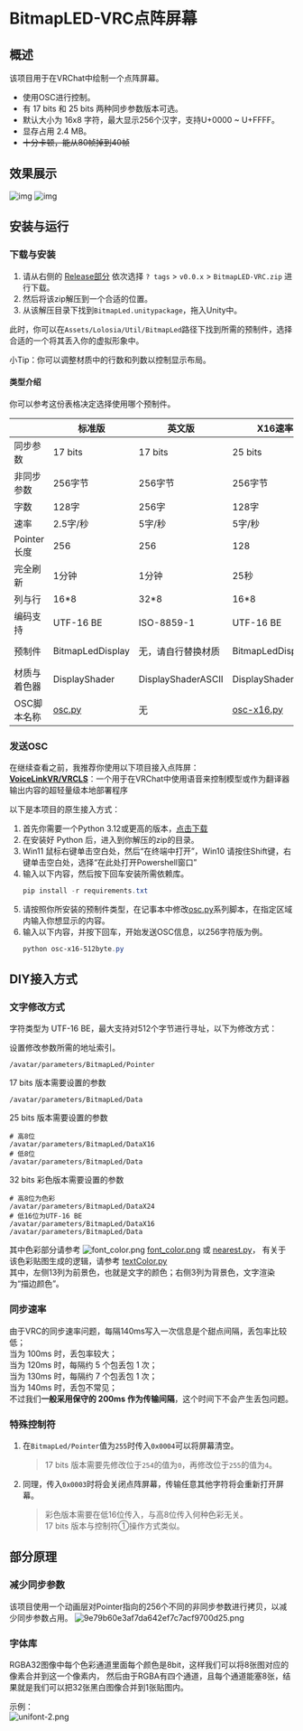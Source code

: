 # BitmapLED-VRC点阵屏幕

## 概述

该项目用于在VRChat中绘制一个点阵屏幕。

- 使用OSC进行控制。
- 有 17 bits 和 25 bits 两种同步参数版本可选。
- 默认大小为 16x8 字符，最大显示256个汉字，支持U+0000 ~ U+FFFF。
- 显存占用 2.4 MB。
- <del>十分卡顿，能从80帧掉到40帧</del>

## 效果展示

![img](./img/3d14ffe4d66bd87a9f73031ffd1d4e99.png)
![img](./img/6e9179165c4505c5320efa05cac26c18.png)

## 安装与运行

### 下载与安装

1. 请从右侧的 [Release部分](https://github.com/lolosiax/VRCBitmapLed/releases) 依次选择 `? tags` > `v0.0.x` > `BitmapLED-VRC.zip` 进行下载。  
2. 然后将该zip解压到一个合适的位置。  
3. 从该解压目录下找到`BitmapLed.unitypackage`，拖入Unity中。

此时，你可以在`Assets/Lolosia/Util/BitmapLed`路径下找到所需的预制件，选择合适的一个将其丢入你的虚拟形象中。  

小Tip：你可以调整材质中的行数和列数以控制显示布局。

#### 类型介绍  
你可以参考这份表格决定选择使用哪个预制件。

|           | 标准版              | 英文版                | X16速率版                   | 256字符版                                   | 256字符彩色版                                 |
|-----------|------------------|--------------------|--------------------------|------------------------------------------|------------------------------------------|
| 同步参数      | 17 bits          | 17 bits            | 25 bits                  | 25 bits                                  | 32 bits                                  |
| 非同步参数     | 256字节            | 256字节              | 256字节                    | 512字节                                    | 768字节                                    |
| 字数        | 128字             | 256字               | 128字                     | 256字                                     | 256字                                     |
| 速率        | 2.5字/秒           | 5字/秒               | 5字/秒                     | 5字/秒                                     | 5字/秒                                     |
| Pointer长度 | 256              | 256                | 128                      | 256                                      | 256                                      |
| 完全刷新      | 1分钟              | 1分钟                | 25秒                      | 1分钟                                      | 1分钟                                      |
| 列与行       | 16*8             | 32*8               | 16*8                     | 16*16                                    | 16*16                                    |
| 编码支持      | UTF-16 BE        | ISO-8859-1         | UTF-16 BE                | UTF-16 BE                                | UTF-16 BE                                |
| 预制件       | BitmapLedDisplay | 无，请自行替换材质          | BitmapLedDisplayX16      | BitmapLedDisplayX16-512byte              | BitmapLedDisplayX24-768byte              |
| 材质与着色器    | DisplayShader    | DisplayShaderASCII | DisplayShader            | DisplayShader512                         | DisplayShaderRGB768                      |
| OSC脚本名称   | [osc.py](osc.py) | 无                  | [osc-x16.py](osc-x16.py) | [osc-x16-512byte.py](osc-x16-512byte.py) | [osc-x24-768byte.py](osc-x24-768byte.py) |


### 发送OSC

在继续查看之前，我推荐你使用以下项目接入点阵屏：  
**[VoiceLinkVR/VRCLS](https://github.com/VoiceLinkVR/VRCLS)**：一个用于在VRChat中使用语音来控制模型或作为翻译器输出内容的超轻量级本地部署程序

以下是本项目的原生接入方式：

1. 首先你需要一个Python 3.12或更高的版本，[点击下载](https://www.python.org/ftp/python/3.13.2/python-3.13.2-amd64.exe)
2. 在安装好 Python 后，进入到你解压的zip的目录。
3. Win11 鼠标右键单击空白处，然后“在终端中打开”，Win10 请按住Shift键，右键单击空白处，选择“在此处打开Powershell窗口”
4. 输入以下内容，然后按下回车安装所需依赖库。
   ```powershell
   pip install -r requirements.txt
   ```
5. 请按照你所安装的预制件类型，在记事本中修改[osc.py](osc.py)系列脚本，在指定区域内输入你想显示的内容。
6. 输入以下内容，并按下回车，开始发送OSC信息，以256字符版为例。
   ```powershell
   python osc-x16-512byte.py
   ```

## DIY接入方式

### 文字修改方式
字符类型为 UTF-16 BE，最大支持对512个字节进行寻址，以下为修改方式：

设置修改参数所需的地址索引。

```plaintext
/avatar/parameters/BitmapLed/Pointer
```

17 bits 版本需要设置的参数

```plaintext
/avatar/parameters/BitmapLed/Data
```

25 bits 版本需要设置的参数

```plaintext
# 高8位
/avatar/parameters/BitmapLed/DataX16
# 低8位
/avatar/parameters/BitmapLed/Data
```

32 bits 彩色版本需要设置的参数  
```plaintext
# 高8位为色彩
/avatar/parameters/BitmapLed/DataX24
# 低16位为UTF-16 BE
/avatar/parameters/BitmapLed/DataX16
/avatar/parameters/BitmapLed/Data
```
其中色彩部分请参考 ![font_color.png](Assets/Lolosia/Util/BitmapLed/Texture/font_color.png) [font_color.png](Assets/Lolosia/Util/BitmapLed/Texture/font_color.png) 或 [nearest.py](nearest.py)，
有关于该色彩贴图生成的逻辑，请参考 [textColor.py](sundry/textColor.py)  
其中，左侧13列为前景色，也就是文字的颜色；右侧3列为背景色，文字渲染为“描边颜色”。

### 同步速率

由于VRC的同步速率问题，每隔140ms写入一次信息是个甜点间隔，丢包率比较低；  
当为 100ms 时，丢包率较大；  
当为 120ms 时，每隔约 5 个包丢包 1 次；  
当为 130ms 时，每隔约 7 个包丢包 1 次；  
当为 140ms 时，丢包不常见；  
不过我们**一般采用保守的 200ms 作为传输间隔**，这个时间下不会产生丢包问题。

### 特殊控制符

1. 在`BitmapLed/Pointer`值为`255`时传入`0x0004`可以将屏幕清空。
   > 17 bits 版本需要先修改位于`254`的值为`0`，再修改位于`255`的值为`4`。
2. 同理，传入`0x0003`时将会关闭点阵屏幕，传输任意其他字符将会重新打开屏幕。
   > 彩色版本需要在低16位传入，与高8位传入何种色彩无关。  
   > 17 bits 版本与控制符①操作方式类似。

## 部分原理

### 减少同步参数

该项目使用一个动画层对Pointer指向的256个不同的非同步参数进行拷贝，以减少同步参数占用。
![9e79b60e3af7da642ef7c7acf9700d25.png](img/9e79b60e3af7da642ef7c7acf9700d25.png)

### 字体库

RGBA32图像中每个色彩通道里面每个颜色是8bit，这样我们可以将8张图对应的像素合并到这一个像素内，
然后由于RGBA有四个通道，且每个通道能塞8张，结果就是我们可以把32张黑白图像合并到1张贴图内。

示例：  
![unifont-2.png](Assets/Lolosia/Util/BitmapLed/Texture/unifont-2.png)